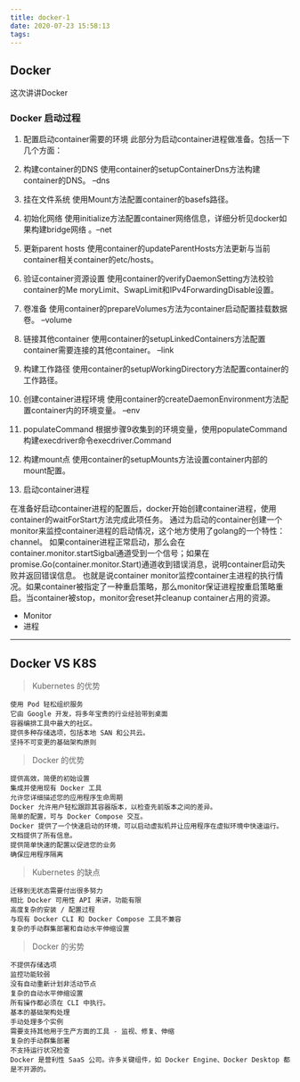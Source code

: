 ```yaml
---
title: docker-1
date: 2020-07-23 15:58:13
tags:
---
```


## Docker
这次讲讲Docker

<!-- More -->

### Docker 启动过程

1. 配置启动container需要的环境
此部分为启动container进程做准备。包括一下几个方面：
1. 构建container的DNS
使用container的setupContainerDns方法构建container的DNS。 –dns
2. 挂在文件系统
使用Mount方法配置container的basefs路径。
3. 初始化网络
使用initialize方法配置container网络信息，详细分析见docker如果构建bridge网络 。–net
4. 更新parent hosts
使用container的updateParentHosts方法更新与当前container相关container的etc/hosts。
5. 验证container资源设置
使用container的verifyDaemonSetting方法校验container的Me moryLimit、SwapLimit和IPv4ForwardingDisable设置。
6. 卷准备
使用container的prepareVolumes方法为container启动配置挂载数据卷。 –volume
7. 链接其他container
使用container的setupLinkedContainers方法配置container需要连接的其他container。 –link
8. 构建工作路径
使用container的setupWorkingDirectory方法配置container的工作路径。
9. 创建container进程环境
使用container的createDaemonEnvironment方法配置container内的环境变量。 –env
10. populateCommand
根据步骤9收集到的环境变量，使用populateCommand构建execdriver命令execdriver.Command
11. 构建mount点
使用container的setupMounts方法设置container内部的mount配置。

2. 启动container进程

在准备好启动container进程的配置后，docker开始创建container进程，使用container的waitForStart方法完成此项任务。
通过为启动的container创建一个monitor来监控container进程的启动情况，这个地方使用了golang的一个特性：channel。
如果container进程正常启动，那么会在container.monitor.startSigbal通道受到一个信号；如果在promise.Go(container.monitor.Start)通道收到错误消息，说明container启动失败并返回错误信息。
也就是说container monitor监控container主进程的执行情况。如果container被指定了一种重启策略，那么monitor保证进程按重启策略重启。当container被stop，monitor会reset并cleanup container占用的资源。

- Monitor
- 进程

---

## Docker VS K8S


>Kubernetes 的优势

    使用 Pod 轻松组织服务
    它由 Google 开发，将多年宝贵的行业经验带到桌面
    容器编排工具中最大的社区。
    提供多种存储选项，包括本地 SAN 和公共云。
    坚持不可变更的基础架构原则
    
>Docker 的优势

    提供高效，简便的初始设置
    集成并使用现有 Docker 工具
    允许您详细描述您的应用程序生命周期
    Docker 允许用户轻松跟踪其容器版本，以检查先前版本之间的差异。
    简单的配置，可与 Docker Compose 交互。
    Docker 提供了一个快速启动的环境，可以启动虚拟机并让应用程序在虚拟环境中快速运行。
    文档提供了所有信息。
    提供简单快速的配置以促进您的业务
    确保应用程序隔离

>Kubernetes 的缺点

    迁移到无状态需要付出很多努力
    相比 Docker 可用性 API 来讲，功能有限
    高度复杂的安装 / 配置过程
    与现有 Docker CLI 和 Docker Compose 工具不兼容
    复杂的手动群集部署和自动水平伸缩设置

>Docker 的劣势

    不提供存储选项
    监控功能较弱
    没有自动重新计划非活动节点
    复杂的自动水平伸缩设置
    所有操作都必须在 CLI 中执行。
    基本的基础架构处理
    手动处理多个实例
    需要支持其他用于生产方面的工具 - 监视、修复、伸缩
    复杂的手动群集部署
    不支持运行状况检查
    Docker 是营利性 SaaS 公司。许多关键组件，如 Docker Engine、Docker Desktop 都是不开源的。
